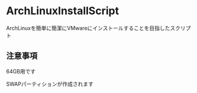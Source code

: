 # ArchLinuxInstallScript
ArchLinuxを簡単に簡潔にVMwareにインストールすることを目指したスクリプト

## 注意事項
64GB用です

SWAPパーティションが作成されます
